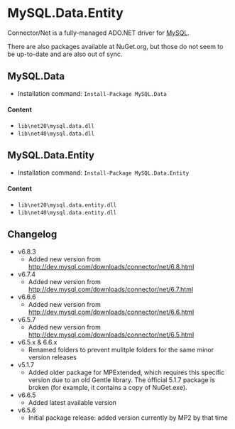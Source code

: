MySQL.Data.Entity
===

Connector/Net is a fully-managed ADO.NET driver for [MySQL].

There are also packages available at NuGet.org, but those do not seem to be up-to-date and are also
out of sync.

MySQL.Data
---
  - Installation command: ``Install-Package MySQL.Data``

#### Content
  - ``lib\net20\mysql.data.dll``
  - ``lib\net40\mysql.data.dll``


MySQL.Data.Entity
---
  - Installation command: ``Install-Package MySQL.Data.Entity``

#### Content
  - ``lib\net20\mysql.data.entity.dll``
  - ``lib\net40\mysql.data.entity.dll``

Changelog
---
  - v6.8.3
      - Added new version from http://dev.mysql.com/downloads/connector/net/6.8.html
  - v6.7.4
      - Added new version from http://dev.mysql.com/downloads/connector/net/6.7.html
  - v6.6.6
      - Added new version from http://dev.mysql.com/downloads/connector/net/6.6.html
  - v6.5.7
      - Added new version from http://dev.mysql.com/downloads/connector/net/6.5.html
  - v6.5.x & 6.6.x
      - Renamed folders to prevent mulitple folders for the same minor version releases
  - v5.1.7
      - Added older package for MPExtended, which requires this specific version due to an old Gentle
        library. The official 5.1.7 package is broken (for example, it contains a copy of NuGet.exe).
  - v6.6.5
      - Added latest available version
  - v6.5.6
      - Initial package release: added version currently by MP2 by that time

[MySQL]:       http://www.mysql.com/downloads/connector/net/